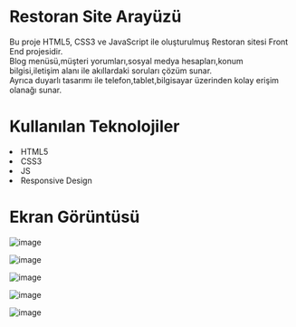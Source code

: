 # Restoran Site Arayüzü

Bu proje HTML5, CSS3 ve JavaScript ile oluşturulmuş Restoran sitesi Front End projesidir. </br>
Blog menüsü,müşteri yorumları,sosyal medya hesapları,konum bilgisi,iletişim alanı ile akıllardaki soruları çözüm sunar. </br>
Ayrıca duyarlı tasarımı ile telefon,tablet,bilgisayar üzerinden kolay erişim olanağı sunar.

# Kullanılan Teknolojiler

<li>HTML5</li>
<li>CSS3</li>
<li>JS</li>
<li>Responsive Design</li>

# Ekran Görüntüsü

![image](https://github.com/user-attachments/assets/fb9ad63e-0509-4ba0-bb53-3b1fac7f3b8c)

![image](https://github.com/user-attachments/assets/c125ca54-8ffc-4165-8b4d-9eb06975e6f0)

![image](https://github.com/user-attachments/assets/6d4e4ee3-0567-410f-9c72-38d4fd364706)

![image](https://github.com/user-attachments/assets/f3225f4d-76e0-4d8a-a504-e93596e301b1)

![image](https://github.com/user-attachments/assets/105f7c20-f202-4026-a25a-35dd89e98c8c)
